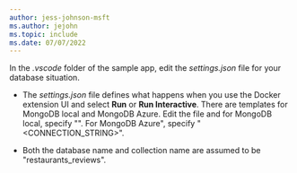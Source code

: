 ```yaml
---
author: jess-johnson-msft
ms.author: jejohn
ms.topic: include
ms.date: 07/07/2022
---
```


In the *.vscode* folder of the sample app, edit the *settings.json* file for your database situation.

* The *settings.json* file defines what happens when you use the Docker extension UI and select **Run** or **Run Interactive**. There are templates for MongoDB local and MongoDB Azure.  Edit the file and for MongoDB local, specify "<YOUR-IP-ADDRESS>". For MongoDB Azure", specify "<CONNECTION_STRING>".  

* Both the database name and collection name are assumed to be "restaurants_reviews".
